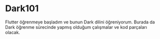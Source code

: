 # Dark101
Flutter öğrenmeye başladım ve bunun Dark dilini öğreniyorum. Burada da Dark öğrenme sürecinde yapmış olduğum çalışmalar ve kod parçaları olacak.
